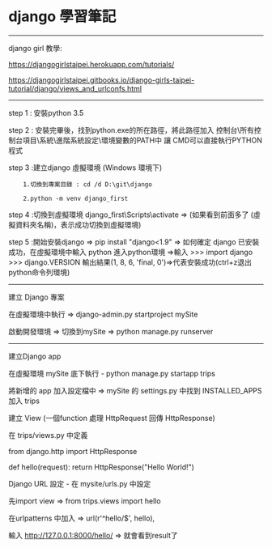 # django 學習筆記

------------------------------------------------

django girl 教學: 

https://djangogirlstaipei.herokuapp.com/tutorials/

https://djangogirlstaipei.gitbooks.io/django-girls-taipei-tutorial/django/views_and_urlconfs.html

------------------------------------------------

step 1 : 安裝python 3.5

step 2 : 安裝完畢後，找到python.exe的所在路徑，將此路徑加入 控制台\所有控制台項目\系統\進階系統設定\環境變數的PATH中 讓 CMD可以直接執行PYTHON程式

step 3 :建立django 虛擬環境 (Windows 環境下)

		1.切換到專案目錄 : cd /d D:\git\django

		2.python -m venv django_first
		
step 4 :切換到虛擬環境  django_first\Scripts\activate => (如果看到前面多了 (虛擬資料夾名稱)，表示成功切換到虛擬環境)

step 5 :開始安裝django => pip install "django<1.9" => 如何確定 django 已安裝成功，在虛擬環境中輸入 python 進入python環境 =>輸入 >>> import django >>> django.VERSION 輸出結果(1, 8, 6, 'final, 0')=>代表安裝成功(ctrl+z退出python命令列環境)

---------------- 

建立 Django 專案

在虛擬環境中執行 => django-admin.py startproject mySite

啟動開發環境 => 切換到mySite => python manage.py runserver

---------------- 

建立Django app

在虛擬環境 mySite 底下執行 - python manage.py startapp trips

將新增的 app 加入設定檔中 => mySite 的 settings.py 中找到 INSTALLED_APPS 加入 trips

建立 View (一個function 處理 HttpRequest 回傳 HttpResponse)

在 trips/views.py 中定義 

from django.http import HttpResponse

def hello(request):
    return HttpResponse("Hello World!")
	
Django URL 設定 - 在 mysite/urls.py 中設定

先import view => from trips.views import hello

在urlpatterns 中加入 => url(r'^hello/$', hello),

輸入 http://127.0.0.1:8000/hello/ => 就會看到result了


